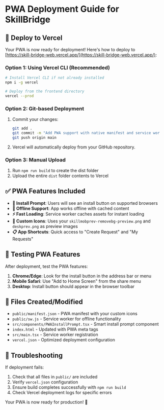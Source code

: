 # PWA Deployment Guide for SkillBridge

## 🚀 Deploy to Vercel

Your PWA is now ready for deployment! Here's how to deploy to [https://skill-bridge-web.vercel.app/](https://skill-bridge-web.vercel.app/):

### Option 1: Using Vercel CLI (Recommended)
```bash
# Install Vercel CLI if not already installed
npm i -g vercel

# Deploy from the frontend directory
vercel --prod
```

### Option 2: Git-based Deployment
1. Commit your changes:
   ```bash
   git add .
   git commit -m "Add PWA support with native manifest and service worker"
   git push origin main
   ```

2. Vercel will automatically deploy from your GitHub repository.

### Option 3: Manual Upload
1. Run `npm run build` to create the dist folder
2. Upload the entire `dist` folder contents to Vercel

## ✅ PWA Features Included

- **📱 Install Prompt**: Users will see an install button on supported browsers
- **🔄 Offline Support**: App works offline with cached content
- **⚡ Fast Loading**: Service worker caches assets for instant loading
- **🎨 Custom Icons**: Uses your `skillmobprev-removebg-preview.png` and `deskprev.png` as preview images
- **📋 App Shortcuts**: Quick access to "Create Request" and "My Requests"

## 🧪 Testing PWA Features

After deployment, test the PWA features:

1. **Chrome/Edge**: Look for the install button in the address bar or menu
2. **Mobile Safari**: Use "Add to Home Screen" from the share menu
3. **Desktop**: Install button should appear in the browser toolbar

## 📁 Files Created/Modified

- `public/manifest.json` - PWA manifest with your custom icons
- `public/sw.js` - Service worker for offline functionality
- `src/components/PWAInstallPrompt.tsx` - Smart install prompt component
- `index.html` - Updated with PWA meta tags
- `src/main.tsx` - Service worker registration
- `vercel.json` - Optimized deployment configuration

## 🔧 Troubleshooting

If deployment fails:
1. Check that all files in `public/` are included
2. Verify `vercel.json` configuration
3. Ensure build completes successfully with `npm run build`
4. Check Vercel deployment logs for specific errors

Your PWA is now ready for production! 🎉
